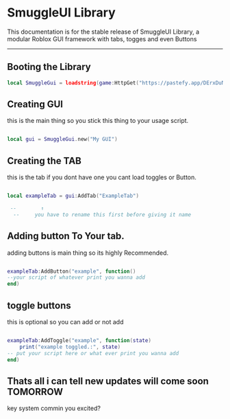 # SmuggleUI Library

This documentation is for the stable release of SmuggleUI Library, a modular Roblox GUI framework with tabs, togges and even Buttons

---

## Booting the Library

```lua
local SmuggleGui = loadstring(game:HttpGet("https://pastefy.app/DErxDuNa/raw"))()
```

## Creating GUI

this is the main thing so you stick this thing to your usage script.

```lua

local gui = SmuggleGui.new("My GUI")

```

## Creating the TAB

this is the tab if you dont have one you cant load toggles or Button.

```lua

local exampleTab = gui:AddTab("ExampleTab")

 --        ↑
  --     you have to rename this first before giving it name
```

## Adding button To Your tab.


adding buttons is main thing so its highly Recommended.


```lua

exampleTab:AddButton("example", function()
--your script of whatever print you wanna add
end)

```

## toggle buttons 

this is optional so you can add or not add

```lua

exampleTab:AddToggle("example", function(state)
    print("example toggled.:", state)
-- put your script here or what ever print you wanna add
end)

```

## Thats all i can tell new updates will come soon TOMORROW 

key system commin you excited?

